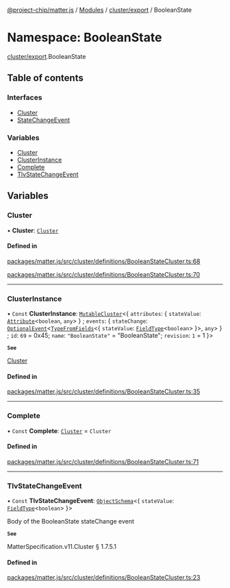 [@project-chip/matter.js](../README.md) / [Modules](../modules.md) / [cluster/export](cluster_export.md) / BooleanState

# Namespace: BooleanState

[cluster/export](cluster_export.md).BooleanState

## Table of contents

### Interfaces

- [Cluster](../interfaces/cluster_export.BooleanState.Cluster.md)
- [StateChangeEvent](../interfaces/cluster_export.BooleanState.StateChangeEvent.md)

### Variables

- [Cluster](cluster_export.BooleanState.md#cluster)
- [ClusterInstance](cluster_export.BooleanState.md#clusterinstance)
- [Complete](cluster_export.BooleanState.md#complete)
- [TlvStateChangeEvent](cluster_export.BooleanState.md#tlvstatechangeevent)

## Variables

### Cluster

• **Cluster**: [`Cluster`](../interfaces/cluster_export.BooleanState.Cluster.md)

#### Defined in

[packages/matter.js/src/cluster/definitions/BooleanStateCluster.ts:68](https://github.com/project-chip/matter.js/blob/0c058ae17fdba4c0b89b8b13c309011d51782299/packages/matter.js/src/cluster/definitions/BooleanStateCluster.ts#L68)

[packages/matter.js/src/cluster/definitions/BooleanStateCluster.ts:70](https://github.com/project-chip/matter.js/blob/0c058ae17fdba4c0b89b8b13c309011d51782299/packages/matter.js/src/cluster/definitions/BooleanStateCluster.ts#L70)

___

### ClusterInstance

• `Const` **ClusterInstance**: [`MutableCluster`](../interfaces/cluster_export.MutableCluster-1.md)\<\{ `attributes`: \{ `stateValue`: [`Attribute`](../interfaces/cluster_export.Attribute.md)\<`boolean`, `any`\>  } ; `events`: \{ `stateChange`: [`OptionalEvent`](../interfaces/cluster_export.OptionalEvent.md)\<[`TypeFromFields`](tlv_export.md#typefromfields)\<\{ `stateValue`: [`FieldType`](../interfaces/tlv_export.FieldType.md)\<`boolean`\>  }\>, `any`\>  } ; `id`: ``69`` = 0x45; `name`: ``"BooleanState"`` = "BooleanState"; `revision`: ``1`` = 1 }\>

**`See`**

[Cluster](cluster_export.BooleanState.md#cluster)

#### Defined in

[packages/matter.js/src/cluster/definitions/BooleanStateCluster.ts:35](https://github.com/project-chip/matter.js/blob/0c058ae17fdba4c0b89b8b13c309011d51782299/packages/matter.js/src/cluster/definitions/BooleanStateCluster.ts#L35)

___

### Complete

• `Const` **Complete**: [`Cluster`](../interfaces/cluster_export.BooleanState.Cluster.md) = `Cluster`

#### Defined in

[packages/matter.js/src/cluster/definitions/BooleanStateCluster.ts:71](https://github.com/project-chip/matter.js/blob/0c058ae17fdba4c0b89b8b13c309011d51782299/packages/matter.js/src/cluster/definitions/BooleanStateCluster.ts#L71)

___

### TlvStateChangeEvent

• `Const` **TlvStateChangeEvent**: [`ObjectSchema`](../classes/tlv_export.ObjectSchema.md)\<\{ `stateValue`: [`FieldType`](../interfaces/tlv_export.FieldType.md)\<`boolean`\>  }\>

Body of the BooleanState stateChange event

**`See`**

MatterSpecification.v11.Cluster § 1.7.5.1

#### Defined in

[packages/matter.js/src/cluster/definitions/BooleanStateCluster.ts:23](https://github.com/project-chip/matter.js/blob/0c058ae17fdba4c0b89b8b13c309011d51782299/packages/matter.js/src/cluster/definitions/BooleanStateCluster.ts#L23)
